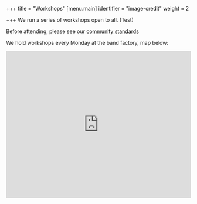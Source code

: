 +++
title = "Workshops"
[menu.main]
identifier = "image-credit"
weight = 2

+++
We run a series of workshops open to all. (Test)

Before attending, please see our [community standards](CommunityStandards "community standards")

We hold workshops every Monday at the band factory, map below:

<!-- Below HTML code generates a map to the band factory -->

<iframe width="100%" height="400" id="gmap_canvas" src="https://maps.google.com/maps?q=The%20band%20factory,%20Leamington%20Spa,%20united%20kingdom&t=&z=13&ie=UTF8&iwloc=&output=embed" frameborder="0" scrolling="no" marginheight="0" marginwidth="0"> </iframe>

<!-- This is the end of the HTML code -->